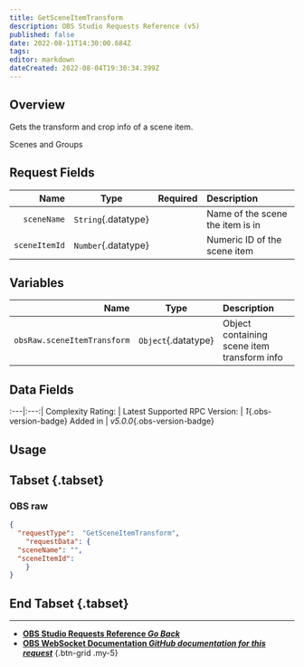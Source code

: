 ```yaml
---
title: GetSceneItemTransform
description: OBS Studio Requests Reference (v5)
published: false
date: 2022-08-11T14:30:00.684Z
tags: 
editor: markdown
dateCreated: 2022-08-04T19:30:34.399Z
---
```


## Overview
Gets the transform and crop info of a scene item.

Scenes and Groups

## Request Fields
Name | Type | Required| Description |
----:|:----:|:-------:|:------------|
`sceneName` | `String`{.datatype} | <i class="mdi mdi-check-bold"></i> | Name of the scene the item is in
`sceneItemId` | `Number`{.datatype} | <i class="mdi mdi-check-bold"></i> | Numeric ID of the scene item | `>= 0`{.datatype}

## Variables
Name | Type | Description | 
----:|:---------:|:------------|
`obsRaw.sceneItemTransform` | `Object`{.datatype} | Object containing scene item transform info

## Data Fields
:---|:---:|
Complexity Rating: | <span class="stars stars--3"></span>
Latest Supported RPC Version: | *1*{.obs-version-badge}
Added in | *v5.0.0*{.obs-version-badge}

## Usage
## Tabset {.tabset}
### OBS raw
```json
{
  "requestType":  "GetSceneItemTransform",
	"requestData": {	
  "sceneName": "",
  "sceneItemId": 
	}
}
```
## End Tabset {.tabset}

---

- [<i class="mdi mdi-chevron-left"></i>**OBS Studio Requests Reference *Go Back***](/en/Broadcasters/OBS/Requests)
- [<i class="mdi mdi-github"></i> **OBS WebSocket Documentation *GitHub documentation for this request***](https://github.com/obsproject/obs-websocket/blob/master/docs/generated/protocol.md#getsceneitemtransform)
{.btn-grid .my-5}